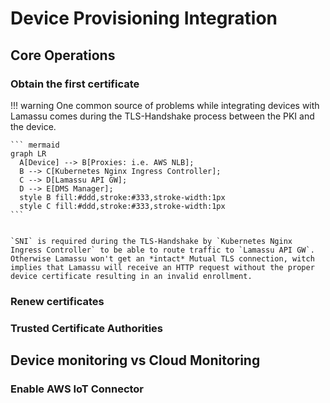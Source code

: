 # Device Provisioning Integration

## Core Operations

### Obtain the first certificate

!!! warning
    One common source of problems while integrating devices with Lamassu comes during the TLS-Handshake process between the PKI and the device.

    ``` mermaid
    graph LR
      A[Device] --> B[Proxies: i.e. AWS NLB];
      B --> C[Kubernetes Nginx Ingress Controller];
      C --> D[Lamassu API GW];
      D --> E[DMS Manager];
      style B fill:#ddd,stroke:#333,stroke-width:1px
      style C fill:#ddd,stroke:#333,stroke-width:1px
    ```


    `SNI` is required during the TLS-Handshake by `Kubernetes Nginx Ingress Controller` to be able to route traffic to `Lamassu API GW`. Otherwise Lamassu won't get an *intact* Mutual TLS connection, witch implies that Lamassu will receive an HTTP request without the proper device certificate resulting in an invalid enrollment.

### Renew certificates
### Trusted Certificate Authorities

## Device monitoring vs Cloud Monitoring

### Enable AWS IoT Connector